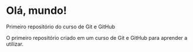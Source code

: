 # Olá, mundo!
Primeiro repositório do curso de Git e GitHub

O primeiro repositório criado em um curso de Git e GitHub para aprender a utilizar.

